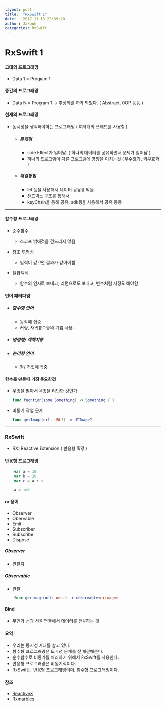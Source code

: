 ```yaml
---
layout: post
title:  "RxSwift 1"
date:   2017-11-18 22:39:20
author: Jakouk
categories: RxSwift
---
```


# RxSwift 1

#### 고대의 프로그래밍

* Data 1 = Program 1

#### 중간의 프로그래밍
* Data N = Program 1 -> 추상화를 하게 되었다. ( Abstract, OOP 등등 )

#### 현재의 프로그래밍 
* 동시성을 생각해야하는 프로그래밍 ( 여러개의 쓰레드를 사용함 )

	- ##### 문제점 
	
		* side Effect가 일어남. ( 하나의 데이터를 공유하면서 문제가 일어남 )
		* 하나의 프로그램이 다른 프로그램에 영향을 미치는것 ( 부수효과, 외부효과 )

	- ##### 해결방법 
	
		* let 등을 사용해서 데이터 공유를 막음.
		* 샌드박스 구조를 통해서 
		* keyChain을 통해 공유, sdk등을 사용해서 공유 등등

***
#### 함수형 프로그래밍

* 순수함수 
	 - 스코프 밖에것을 건드리지 않음
	 
* 참조 투명성 
 	- 입력이 같으면 결과가 같아야함 
* 일급객체 
 	- 함수의 인자로 보내고, 리턴으로도 보내고, 변수처럼 저장도 해야함


#### 언어 패러다임
- ##### 함수형 언어
	* 동작에 집중
	* 커링, 재귀함수등의 기법 사용.

- ##### 명령형/ 객체지향

- ##### 논리형 언어 
	* 참/ 거짓에 집중 

#### 함수를 만들때 가장 중요한것 

 - 무엇을 받아서 무엇을 리턴한 것인가
	```swift
	func fucntion(some Something) -> Something { }
	```
- 비동기 작업 문제 
	```swift
	func getImage(url: URL?) -> UIImage?
	```
***	
### RxSwift
- RX: Reactive Extension ( 반응형 확장 )

#### 반응형 프로그래밍
```swift
    var a = 10
    var b = 20
    var c = a + b
    
    a = 100
```

#### rx 용어
 - Observer
 - Obervable
 - Emit
 - Subscriber
 - Subscribe
 - Dispose

##### Observer
- 관찰자


##### Observable
- 관찰
```swift
	func getImage(url: URL?) -> Observable<UIImage>
```

#### Bind
 - 무언가 선과 선을 연결해서 데이터를 전달하는 것

#### 요약
* 우리는 동시성 시대를 살고 있다.
* 함수형 프로그래밍은 도시성 문제를 잘 해결해준다.
* 순수함수로 비동기를 처리하기 위해서 RxSwift를 사용한다.
* 반응형 프로그래밍은 비동기적이다.
* RxSwift는 반응형 프로그래밍이며, 함수형 프로그래밍이다.

#### 참조 
- [ReactiveX](http://reactivex.io)
- [Rxmarbles](http://rxmarbles.com)
